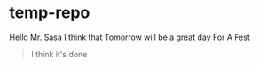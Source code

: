 
# temp-repo

Hello Mr. Sasa I think that Tomorrow will be a great day For A Fest

> I think it's done
